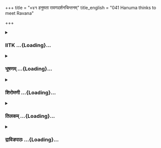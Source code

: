 +++
title = "०४१ हनुमता रावणदर्शनचिन्तनम्"
title_english = "041 Hanuma thinks to meet Ravana"

+++
<div caption="श्रीराम-हरिसीताराममूर्ति-घनपाठिभ्यां वचनम्" class="audioEmbed" src="https://archive.org/download/Ramayana-recitation-Sriram-harisItArAmamUrti-Ghanapaati-v2/Kanda_5/Kanda_5_SK-041-Hanuma_thinks_to_meet_Ravana.mp3"></div>

<div class="js_include collapsed" newlevelforh1="3" title="IITK" unfilled url="/purANam/rAmAyaNam/audIchya-pAThaH/iitk/5_sundarakANDam/06-vana-nAshaH/041_hanumatA_rAvaNadarshanachintanam.md">
<details><summary><h3>IITK ...{Loading}...</h3></summary>

Hanuman decides to meet Ravana and measure his strength



#### श्लोकः
##### मूलम्
स च वाग्भिः प्रशस्ताभिर्गमिष्यन्पूजितस्तया।  
तस्माद्देशादपक्रम्य चिन्तयामास वानरः॥5.41.1॥

##### शब्दार्थः
गमिष्यन् to depart, सः वानरः that vanara, तया by her, प्रशस्ताभिः with choicest, वाग्भिः with words, पूजितः honoured, तस्मात् from that, देशात् from location, अपक्रम्य moved, चिन्तयामास started thinking.

##### आङ्ग्लानुवादः
Having been honoured and praised by Sita's words, Hanuman prepared to depart from Sita's presence.



#### श्लोकः
##### मूलम्
अल्पशेषमिदं कार्यं दृष्टेयमसितेक्षणा।  
त्रीनुपायानतिक्रम्य चतुर्थः इह विद्यते॥5.41.2॥

##### शब्दार्थः
इदं कार्यम् this work, अल्पशेषम् little more remains, इयम् this, असितेक्षणा blackeyed lady, दृष्टा seen, त्रीन् three expedientsnegotiation, presentation and, dissension (Sama, Dana, Bheda), उपायान् strategies, अतिक्रम्य crossing, इह here, चतुर्थ fourth (expedient) punishment (Danda), विद्यते remains.

##### आङ्ग्लानुवादः




#### श्लोकः
##### मूलम्
न साम रक्षस्सु गुणाय कल्पते न दानमर्थोपचितेषु युज्यते।  
न भेदसाध्या बलदर्पिता जनाः पराक्रमस्त्वेव ममेह रोचते॥5.41.3॥

##### शब्दार्थः
रक्षस्सु with demons, साम negotiation, गुणाय for any merit, न कल्पते does not lead, अर्थोपचितेषु being wealthy, दानम् gifts, न युज्यते not proper, बलदर्पिताः proud of their  
strength, जनाः people, भेदसाध्याः will not yield by sowing seeds of dissension, न not, इह here, मम my, पराक्रमस्त्वेव only by valour, रोचते  pleases me.

##### आङ्ग्लानुवादः
'With demons, negotiation is of no use. They are wealthy, they need no gifts. Proud of their stregth, the demons will not yield to dissension. I think only by using power it can be done.



#### श्लोकः
##### मूलम्
न चास्य कार्यस्य पराक्रमादृते विनिश्चयः कश्चिदिहोपपद्यते।  
हतप्रवीरा हि रणे हि राक्षसाः कथञ्चिदीयुर्यदिहाद्य मार्दवम्॥5.41.4॥

##### शब्दार्थः
इह here, अस्य of this, कार्यस्य of the task, पराक्रमात् ऋते other than power, विनिश्चयः a decision, कश्चित् even one, इह here, न उपपद्यते not hold good, यत् that, रणे in fight, हतप्रवीराः slay a few heroes, राक्षसाः ogres, अद्य to day, इह here, कथञ्चित् somehow, मार्दवम् soften, ईयुः will yield.

##### आङ्ग्लानुवादः
'Other than power, there is no way to accomplish the task of ascertaining their strength. If I slay a few strong ogres somehow they may soften a little and yield.



#### श्लोकः
##### मूलम्
कार्ये कर्मणि निर्दिष्टे यो बहून्यपि साधयेत्।  
पूर्वकार्याविरोधेन स कार्यं कर्तुमर्हति॥5.41.5॥

##### शब्दार्थः
कार्ये in a work to be accomplished, कर्मणि in a work, निर्दिष्टे when the work is entrusted, यः he who, पूर्वकार्याविरोधेन without affecting the earlier work, बहून्यपि many, साधयेत् will achieve, सः he, कार्यम् task, कर्तुम् to do, अर्हति is fit.

##### आङ्ग्लानुवादः
'He, who can perform tasks in addition to the objective accomplished without affecting it, is really worthy.



#### श्लोकः
##### मूलम्
न ह्येकस्साधको हेतुस्स्वल्पस्यापीह कर्मणः।  
यो ह्यर्थं बहुधा वेद स समर्थोऽर्थसाधने॥5.41.6॥

##### शब्दार्थः
इह here, स्वल्पस्य of a trivial task, अपि also, कर्मणः of the task, साधकः effective, हेतुः cause,  
एकः one, न हि is not, यः he who, अर्थम् as an object, बहुधा in many ways (means of doing), वेद knows, सः he, अर्थसाधने in achieving the task, समर्थः capable.

##### आङ्ग्लानुवादः
'There are ways more than one even to perform a small work. And the capable know it.



#### श्लोकः
##### मूलम्
इहैव तावत्कृतनिश्चयो ह्यहं यदि व्रजेयं प्लवगेश्वरालयम्।  
परात्मसम्मर्दविशेषतत्त्ववित्ततः कृतं स्यान्मम भर्तृशासनम्॥5.41.7॥

##### शब्दार्थः
अहम् I, इहैव here itself, तावत् therefore, परात्मसम्मर्दविशेषतत्त्ववित् by understanding the difference between the strength of enemy forces and our strength in war, प्लवगेश्वरालयम् abode of vanaras, व्रजेयं यदि if I go, ततः then, मम my, भर्तृशासनम् the orders of my lord, कृतम् executed, स्यात् well.

##### आङ्ग्लानुवादः
'If I ascertain the difference in the strength of enemies and vanaras in war here itself and return to Kishkinda, the abode of vanaras, then I would have executed the orders of my lord properly.



#### श्लोकः
##### मूलम्
कथं नु खल्वद्य भवेत्सुखागतं प्रसह्य युद्धं मम राक्षसैः सह।  
तथैव खल्वात्मबलं च सारवत्सम्मानयेन्मां च रणे दशाननः॥5.41.8॥

##### शब्दार्थः
अद्य today, मम for me, राक्षसैः सह with ogres, प्रसह्य enduring, युद्धम् war, कथं नु how to, सुखागतम् happy coming, भवेत् may be, तथैव in that way, आत्मबलं च our strength, सारवत् substantial, सः he, दशाननः च tenheaded Ravana's, माम् me, रणे in fight, मानयेत्  measure.

##### आङ्ग्लानुवादः
'How can I have enduring war with the ogres today? How will my visit to this place end in happy return? Only in a combat this tenheaded Ravana will guage his strength and mine



#### श्लोकः
##### मूलम्
ततस्समासाद्य रणे दशाननं समन्त्रिवर्गं सबलप्रयायिनम्।  
हृदि स्थितं तस्य मतं बलं च वै सुखेन मत्त्वाऽहमितः पुनर्व्रजे॥5.41.9॥

##### शब्दार्थः
ततः thereafter, समन्त्रिवर्गम् along with the ministers, सबलप्रयायिनम् and army chiefs marching forward, दशाननम् tenheaded Ravana, रणे in war, समासाद्य after finding out, तस्य his, हृदि in his mind, स्थितम् established, मतम् feeling, बलं च वै strength, मत्त्वा knowing, अहम् I, इतः from here, सुखेन happily, पुनः again, व्रजे can go.

##### आङ्ग्लानुवादः
'I can return happily only after I gauge the tenheaded Ravana's army in war, his strength, his companions including the ministers and his mind.



#### श्लोकः
##### मूलम्
इदमस्य नृशंसस्य नन्दनोपममुत्तमम्।  
वनं नेत्रमनःकान्तं नानाद्रुमलतायुतम्॥5.41.10॥

##### शब्दार्थः
नृशंसस्य wicked Ravana's, अस्य his, इदम् this (Ashoka garden), नेत्रमनःकान्तम् feast to the eyes and mind, नानाद्रुमलतायुतम् filled with different kinds of trees and creepers, उत्तमम् excellent, वनम् garden, नन्दनोपमम् like the Nandana garden of Indra.

##### आङ्ग्लानुवादः
'This Ashoka garden of Ravana filled with different kinds of trees and creepers is a feast to the eyes and mind. It is an excellent garden like the Nandana  garden of Indra.



#### श्लोकः
##### मूलम्
इदं विध्वंसयिष्यामि शुष्कं वनमिवानलः।  
अस्मिन्भग्ने ततः कोपं करिष्यति दशाननः॥5.41.11॥

##### शब्दार्थः
शुष्कम् dried up, वनम् forest, अनलः इव like fire, इदम् this, विध्वंसयिष्यामि will destroy, अस्मिन् when this, भग्ने devastate, ततः then, दशाननः Ravana, कोपम्  anger, करिष्यति will exhibit.

##### आङ्ग्लानुवादः
'I will devastate this garden, just as fire destroys a dried up forest. This will enrage Ravana.



#### श्लोकः
##### मूलम्
ततो महत्साश्वमहारथद्विपं बलं समादेक्ष्यति राक्षसाधिपः।  
त्रिशूलकालायसपट्टिसायुधं ततो महद्युद्धमिदं भविष्यति॥5.41.12॥

##### शब्दार्थः
ततः then, राक्षसाधिपः king of ogres, साश्वमहारथद्विपम् with horses, chariots and elephants, महत् great, त्रिशूलकालायसपट्टिसायुधम् armed with tridents, black iron spears, बलम् army,  
समादेक्ष्यति will order, ततः then, इदम् this, महत् great, युद्धम् war, भविष्यति will take place.

##### आङ्ग्लानुवादः
'Then the demon king will order the horses, chariots and elephants and army equipped with tridents and spears to march against me. A great war will take place.



#### श्लोकः
##### मूलम्
अहं तु तैः संयति चण्डविक्रमैस् समेत्य रक्षोभिरसह्य विक्रमः।  
निहत्य तद्रावणचोदितं बलं सुखं गमिष्यामि कपीश्वरालयम्॥5.41.13॥

##### शब्दार्थः
अहं तु I on my part, चण्डविक्रमैः with those endowed with fierce strength, तैः with them, रक्षोभिः by demons, संयति in fight, समेत्य colliding, असह्यविक्रमः irresistible valour, रावणचोदितम् sent by Ravana, तत् that, बलम् army, निहत्य after destroying, सुखम् happily, कपीश्वरालयम् to the abode of vanaras, गमिष्यामि I will go.

##### आङ्ग्लानुवादः
'I will fight with the ogres sent by Ravana, endowed with fierce strength and irresistible valour. After destroying their army I will go to the abode of vanaras happily'.



#### श्लोकः
##### मूलम्
ततो मारुतवत्कृद्धो मारुतिर्भीमविक्रमः।  
ऊरुवेगेन महता द्रुमान्क्षेप्तुमथारभत्॥5.41.14॥

##### शब्दार्थः
ततः then, भीमविक्रमः a vanara of fierce valour, मारुतिः Maruti, क्रुद्धः furious one, अथ and then, महता with great, ऊरुवेगेन with speed sprung from his thighs, मारुतवत् like the Windgod, द्रुमान् trees, क्षेप्तुम् to uproot, आरभत् started.

##### आङ्ग्लानुवादः
Furious Maruti endowed with fierce valour started uprooting the trees with the speed sprung from his thighs like the Windgod.



#### श्लोकः
##### मूलम्
ततस्तु हनुमान्वीरो बभञ्ज प्रमदावनम्।  
मत्तद्विजसमाघुष्टं नानाद्रुमलतायुतम्॥5.41.15॥

##### शब्दार्थः
ततः then, वीरः hero, हनुमान् Hanuman, मत्तद्विजसमाघुष्टम् filled with intoxicated birds, नानाद्रुमलतायुतम् with variety of trees and vines, प्रमदावनम् garden grown for women folk, बभञ्ज felled.

##### आङ्ग्लानुवादः
Then Hanuman felled a variety of trees and vines inhabited by intoxicated birds in the beautiful garden meant for womenfolk.



#### श्लोकः
##### मूलम्
तद्वनं मथितैर्वृक्षैर्भिन्नैश्च सलिलाशयैः।  
चूर्णितैः पर्वताग्रैश्च बभूवाप्रियदर्शनम्॥5.41.16॥

##### शब्दार्थः
तत् वनम् that garden, मथितैः with destroyed, वृक्षैः trees, भिन्नैः with breached, सलिलाशयैः ponds, चूर्णितैः powdered, पर्वताग्रैश्च mountain peaks, अप्रियदर्शनम् unpleasant appearance, बभूव remained.

##### आङ्ग्लानुवादः
That garden looked ugly with uprooted trees, breached ponds and powdered mountain peaks.



#### श्लोकः
##### मूलम्
नानाशकुन्तविरुतैः प्रभिन्नैस्सलिलाशयैः।  
ताम्रैः किसलयैः क्लान्तैः क्लान्तद्रुमलतायुतम्॥5.41.17॥  
न बभौ तद्वनं तत्र दावानलहतं यथा।  
व्याकुलावरणा रेजुर्विह्वला इव ता लताः॥5.41.18॥

##### शब्दार्थः
कलान्तद्रुमलतायुतम् with wilted vines and trees, तत् वनम् that garden, नानाशकुन्तविरुतैः with birds shrieking with different kinds of sounds, प्रभिन्नैः with smashed, सलिलाशयैः with ponds of water, क्लान्तैः withered, ताम्रैः with red ones only, किसलयैः with tender shoots, दावानलहतंरणाः like burntin forest fire, ताः लताः those climbers, विह्वलाः इव like women with their robes disarrayed, रेजुः trembling in fear.

##### आङ्ग्लानुवादः
Vines and trees wilted, birds shrieking, the embankments of ponds destroyed, its tender coppery red shoots withered, the garden looked as though it is burnt by forest fire and the climbers looked like women shivering in fear with their robes disarrayed.



#### श्लोकः
##### मूलम्
लतागृहैश्चित्रगृहैश्च नाशितैर्महोरगैर्व्यालमृगैश्च निर्धुतैः।  
शिलागृहैरुन्मथितैस्तथा गृहैः प्रणष्टरूपं तदभून्महद्वनम्॥5.41.19॥

##### शब्दार्थः
महत् great, तत् वनम् that garden, नाशितैः ruined, लतागृहैः arbours, चित्रगृहैः picture galleries, निर्धुतैः destroyed, महोरगैः huge serpents, व्यालमृगैश्च and even with wild animals, तथा in the same manner, उन्मथितैः scattered, शिलागृहैः stone houses, गृहैः with houses, प्रणष्टरूपम् disfigured, अभूत् became.

##### आङ्ग्लानुवादः
The great garden lay disfigured, with the arbours and the picture galleries ruined, huge serpents and wild animals scattered, with stone houses and sheds destroyed.



#### श्लोकः
##### मूलम्
सा विह्वलाऽशोकलताप्रताना वनस्थली शोकलताप्रताना।  
जाता दशास्यप्रमदावनस्य कपेर्बलाद्धि प्रमदावनस्य॥5.41.20॥

##### शब्दार्थः
दशास्यप्रमदावनस्य of that pleasure garden of the tenheaded Ravana, प्रमदावनस्य कपेः with the strength of the monkey who had set out to protect a lady (Sita), सा वनस्थली that garden, बलात् by force, विह्वला destroyed, शोकलताप्रताना was spreading out creepers of sorrow, जाता appeared.

##### आङ्ग्लानुवादः
The pleasuregarden of Ravana appeared as though it was spreading the creepers of sorrow, since it was totally destroyed by the monkey who had set out to protect a woman. प्रमदावनस्य  of the pleasure garden, प्रमदाअवनस्य of the hero who came to protect a lady.



#### श्लोकः
##### मूलम्
स तस्य कृत्वार्थपतेर्महाकपिर्महद्व्यलीकं मनसो महात्मनः।  
युयुत्सुरेको बहुभिर्महाबलैश्शिया ज्वलंस्तोरणमास्थितः कपिः॥5.41.21॥

##### शब्दार्थः
सः महाकपिः that great vanara, महात्मनः of the great self, तस्य his, अर्थपतेः of the lord of wealth, मनसः in mind, महत् great, व्यलीकम् unpleasantness, कृत्वा having caused, महाबलैः mighty, बहुभिः many, एकः singlehanded, युयुत्सुः ready to fight, श्रिया blazing, ज्वलन् glowing, तोरणम् exit doorway, आस्थितः stood.

##### आङ्ग्लानुवादः
The great vanara having perpetrated mischief, rousing anger in the mind of the great lord of wealth, stood at the exit doorway ready to combat singlehanded with many warriors in that  mighty army blazing in glory.  

#### समाप्तिः
 श्रीमद्रामायणे वाल्मीकीय आदिकाव्ये सुन्दरकाण्डे एकचत्वारिंशस्सर्गः॥  
Thus ends the fortyfirst sarga of Sundarakanda of the holy Ramayana, the first epic composed by sage Valmiki.

</details>
</div>
<div class="js_include collapsed" newlevelforh1="3" title="भूषणम्" unfilled url="/purANam/rAmAyaNam/audIchya-pAThaH/TIkA/bhUShaNa_iitk/5_sundarakANDam/06-vana-nAshaH/041_hanumatA_rAvaNadarshanachintanam.md">
<details><summary><h3>भूषणम् ...{Loading}...</h3></summary>



स च वाग्भिः प्रशन्ताभिर्गमिष्यन् पूजितस्तया ।  

तस्माद्देशादपक्रम्य चिन्तयामास वानरः  ॥  ५।४१।१ ॥   

स चेत्यादि  ॥  ५।४१।१ ॥   

  

अल्पशेषमिदं कार्यं दृष्टेयमसितेक्षणा ।  

त्रीनुपायानतिक्रम्य चतुर्थ इह दृश्यते  ॥  ५।४१।२ ॥   

अल्पेति । "अभिगम्य तु वैदेहीं निलयं रावणस्य च" इत्युक्तकार्यद्वये
सीतादर्शनरूपं कार्यं जातम् । इदं कार्यं रावणनिलयपरिज्ञानरूपम् ।
अल्पशेषम् अल्पावशिष्टम् । सान्तःपुरलङ्कायाः सम्यक् परिज्ञातत्वे ऽपि
राक्षसबलाबलरावणहृदयाद्यपरिज्ञानात्कार्यस्याल्पशेषत्वोक्तिः । इह
राक्षसबलाबलरावणहृदयपरिज्ञानरूपकार्ये । त्रीनुपायानतिक्रम्य
सामदानभेदानतिक्रम्य । चतुर्थो लक्ष्यते साधनतया दण्ड एव दृश्यत इत्यर्थः
 ॥  ५।४१।२ ॥   

  

न साम रक्षस्सु गुणाय कल्पते न दानमर्थोपचितेषु युज्यते ।  

न भेदसाध्या बलदर्पिता जनाः पराक्रमस्त्वेव ममेह रोचते  ॥  ५।४१।३ ॥   

न चास्य कार्यस्य पराक्रमादृते विनिश्चयः कश्चिदिहोपपद्यते ।  

हतप्रवीरा हि रणे राक्षसाः कथंचिदीयुर्यदिहाद्य मार्दवम्  ॥  ५।४१।४ ॥   

उपपत्तिपूर्वकमेतदेव विवृणोति न सामेति । "अनित्यो विजयो यस्माद्दृश्यते
युद्ध्यमानयोः । पराजयश्च संग्रामे तस्माद्युद्धं विसर्जयेत्  ॥ " इति
युद्धस्य अव्यवस्थितफलकत्वेऽपि सर्वं बलवतः पथ्यम्ऽ इति न्यायेन
सर्वातिशायिबलपराक्रमस्य मम पराजयप्रसङ्ग एव नास्तीत्यभिप्रायेणाह पराक्रम
इति। मम तु इह रक्षोविषये पराक्रम एव रोचत इति संबन्धः ॥  ५।४१।३४  ॥   

  

कार्ये कर्मणि निर्दिष्टे यो बहून्यपि साधयेत् ।  

पूर्वकार्याविरोधेन स कार्यं कर्तुमर्हति  ॥  ५।४१।५ ॥   

"अभिगम्य तु वैदेहीं निलयं रावणस्य च" इत्यनुज्ञातस्यातिरिक्तकार्यकरणे
दोषमाशङ्क्य परिहरति कार्य इति । कार्ये विहिते कर्तव्ये, बहूनि कार्याणि
 ॥  ५।४१।५ ॥   

  

न ह्येकः साधको हेतुः स्वल्पस्यापीह कर्मणः ।  

यो ह्यर्थं बहुधा वेद स समर्थो ऽर्थसाधने  ॥  ५।४१।६ ॥   

न हीति । अल्पस्यापि कर्मणः एको हेतुस्साधको न किमुत महतः कर्मण इति भावः ।
बहुधा बहुभिर्हेतुभिः  ॥  ५।४१।६ ॥   

  

इहैव तावत् कृतनिश्चयो ह्याहं यदि व्रजेयं प्लवगेश्वरालयम् ।  

परात्मसंमर्दविशेषतत्त्ववित् ततः कृतं स्यान्मम भर्तृशासनम्  ॥  ५।४१।७ ॥   

पूर्वोक्तसमर्थनायाह इहैवेति । अहमिहैव । परात्मसंमर्दविशेषतत्त्ववित्
परात्मनोर्युद्धतारतम्यतत्त्ववित् कृतनिश्चयः कृतबलाबलनिश्चयः सन् यदि
प्लवगेश्वरालयं व्रजेयं ततः भर्तृशासनं
सीतादर्शनरावणनिलयसम्यक्परिज्ञानविषयं शासनम् । तावत् साकल्येन कृतं स्यात्
। अन्यथा राक्षसबलाबलं कीदृशमिति भर्त्रा पृष्टे निरुत्तरः स्यामिति भावः
 ॥  ५।४१।७ ॥   

  

कथं नु खल्वद्य भवेत् सुखागतं प्रसह्य युद्धं मम राक्षसैः सह ।  

तथैव खल्वात्मबलं च सारवत् संमानयेन्मां च रणे दशाननः  ॥  ५।४१।८ ॥   

कथं न्विति । युद्धं कथं सुखागतं सुखेन प्राप्तं भवेत्तथा कर्तव्यमित्यर्थः
। युद्धस्य फलमाह तथैवेत्यादिना सार्द्धश्लोकेन । तथैव खलु युद्धकरणे खलु ।
सः दशाननः । रणे आत्मबलं स्वपक्षबलं मां च । सारवत् मानयेत्परिच्छिन्द्यात्
 ॥  ५।४१।८ ॥   

  

ततः समासाद्य रणे दशाननं समन्त्रिवर्गं सबलप्रयायिनम् ।  

हृदि स्थितं तस्य मतं बलं च वै सुखेन मत्वा ऽहमितः पुनर्व्रजे  ॥ 
५।४१।९ ॥   

बलप्रयायिना सेनान्या सह वर्तत इति सबलप्रयायी तम् । तस्य हृदि स्थितं मतं
सीताविषयाध्यवसायं बलं च मत्वा सुखेन इतः अस्मात् स्थानात् पुनः व्रजे
व्रजिष्यामि  ॥  ५।४१।९ ॥   

  

इदमस्य नृशंसस्य नन्दनोपममुत्तमम् ।  

वनं नेत्रमनःकान्तं नानाद्रुमलतायुतम्  ॥  ५।४१।१० ॥   

इदं विध्वंसयिष्यामि शुष्कं वनमिवानलः ।  

अस्मिन् भग्ने ततः कोपं करिष्यति दशाननः  ॥  ५।४१।११ ॥   

इदमिति । नेत्रमनःकान्तम्, वर्तत इति शेषः  ॥  ५।४१।१०११ ॥   

  

ततो महत् साश्वमहारथद्विपं बलं समादेक्ष्यति राक्षसाधिपः ।  

त्रिशूलकालायसपट्टसायुधं ततो महद्युद्धमिदं भविष्यति  ॥  ५।४१।१२ ॥   

अहं तु तैः संयति चण्डविक्रमैः समेत्य रक्षोभिरसह्यविक्रमः ।  

निहत्य तद्रावणचोदितं बलं सुखं गमिष्यामि कपीश्वरालयम्  ॥  ५।४१।१३ ॥   

तत इति । समादेक्ष्यति नियोजयिष्यति । इदम् अव्यवहितोत्तरकालिकम् ।
कपीश्वरालयमित्यनन्तरमितिकरणं द्रष्टव्यम् । इति चिन्तयामासेत्यन्वयः  ॥ 
५।४१।१२१३ ॥   

  

ततो मारुतवत् क्रुद्धो मारुतिर्भीमविक्रमः ।  

उरुवेगेन महता द्रुमान् क्षेप्तुमथारभत्  ॥  ५।४१।१४ ॥   

ततः तेन चिन्तितेन हेतुना  ॥  ५।४१।१४ ॥   

  

ततस्तु हनुमान् वीरो बभञ्च प्रमदावनम् ।  

मत्तद्विजसमाघुष्टं नानाद्रुमलतायुतम्  ॥  ५।४१।१५ ॥   

प्रमदावनम् अन्तःपुरवनम् । "प्रमदावनमन्तः पुरोचितम्" इत्यमरः  ॥ 
५।४१।१५ ॥   

  

तद्वनं मथितैर्वृक्षैर्भिन्नैश्च सलिलाशयैः ।  

चूर्णितैः पर्वताग्रैश्च बभूवाप्रियदर्शनम्  ॥  ५।४१।१६ ॥   

नानाशकुन्तविरुतैः प्रभिन्नैः सलिलाशयैः ।  

ताम्रैः किसलयैः क्लान्तैः क्लान्तद्रुमलतायुतम् ।  

न बभौ तद्वनं तत्र दावानलहतं यथा  ॥  ५।४१।१७ ॥   

पर्वताग्रैः क्रीडापर्वताग्रैः  ॥  ५।४१।१६१७ ॥   

  

व्याकुलावरणा रेजुर्विह्वला इव ता लताः  ॥  ५।४१।१८ ॥   

व्याकुलावरणाः आवरणादुपघ्नाद्व्याकुलाः । विह्वलाः स्त्रियः इव  ॥ 
५।४१।१८ ॥   

  

लतागृहैश्चित्रगृहैश्च नाशितैर्महोरगैर्व्यालमृगैश्च निर्धुतैः ।  

शिलागृहैरुन्मथितैस्तथा गृहैः प्रनष्टरूपं तदभून्महद्वनम्  ॥  ५।४१।१९ ॥   

व्यालमृगैः श्वापदादिहिंस्रमृगैः । निर्धुतैः पीडितैः । गृहैः केवलगृहैः  ॥ 
५।४१।१९ ॥   

  

सा विह्वला ऽशोकलताप्रताना वनस्थली शोकलताप्रताना ।  

जाता दशास्यप्रमदावनस्य कपेर्बलाद्धि प्रमदावनस्य  ॥  ५।४१।२० ॥   

सेति । शोच्यत इति शोकः । प्रतानं विततिः । अशोकम् अशोच्यम् लताप्रतानं
यस्यास्सा अशोकलताप्रताना । दशास्यप्रमदावनस्य भोगवर्धनेन
रावणवनितारक्षकस्य । प्रमदावनस्य अन्तःपुरोद्यानस्य । सा वनस्थली
तृणगुल्मलतादिविशिष्टप्रदेशः । कपेर्बलाद्धि विह्वला लुलिता शोकलताप्रताना
च जाता । यद्वा शोकलताश्शोकरताः । रलयोरभेदः । अप्प्रतानाः अप्सु प्रतानाः
कमलकल्हारादयो ऽस्यां सा शोकलताप्प्रताना । म्लानजलजेति यावत् ।
दशास्यप्रमदावनस्य रावणप्रमदावनस्य ऽङ्यापोस्संज्ञाच्छान्दसोर्बहुलम्" इति
बहुलवचनाद्ध्रस्वाभावः । दशास्यप्रमदावनस्य वनस्थलीत्यत्र शिलापुत्रकस्य
शरीरमितिवदुपचारात् षष्ठी । प्रमदावनस्य सीतारूपप्रमदापालकस्य । वनस्थली
कपेर्बलाद्विह्वला शोकलताप्रताना च जाता । अशोकलतेत्युपलक्षणम्  ॥ 
५।४१।२० ॥   

  

स तस्य कृत्वा ऽर्थपतेर्महाकपिर्महद्व्यलीकं मनसो महात्मनः ।  

युयुत्सुरेको बहुभिर्महाबलैः श्रिया ज्वलंस्तोरणमास्थितः कपिः  ॥ 
५।४१।२१ ॥   

इत्यार्षे श्रीरामायणे वाल्मीकीये आदिकाव्ये श्रीमत्सुन्दरकाण्डे
एकचत्वारिंशः सर्गः  ॥  ५।४१ ॥   

स इति । अर्थपतेः राज्ञो रावणस्य । मनसः व्यलीकम् अप्रियम् पीडनं वा ।
"अलीकं त्वप्रियाकार्यवैलक्ष्यानृतपीडने" इति निघण्टुः । युयुत्सुः
योद्धुमिच्छुः । तोरणम् उद्यानबहिर्द्वारम् । "तोरणो ऽस्त्री बहिर्द्वारम्"
इत्यमरः  ॥  ५।४१।२१ ॥   

इति श्रीगोविन्दराजविरचिते श्रीरामायणभूषणे श्रृङ्गारतिलकाख्याने
सुन्दरकाण्डव्याख्याने एकचत्वारंशः सर्गः  ॥  ५।४१ ॥   



</details>
</div>
<div class="js_include collapsed" newlevelforh1="3" title="शिरोमणी" unfilled url="/purANam/rAmAyaNam/audIchya-pAThaH/TIkA/shiromaNI_iitk/5_sundarakANDam/06-vana-nAshaH/041_hanumatA_rAvaNadarshanachintanam.md">
<details><summary><h3>शिरोमणी ...{Loading}...</h3></summary>



प्रस्थानानन्तरकालिकां हनुमतश्चिन्तामाह स इत्यादिभिः । तया सीतया
प्रशस्ताभिर्वाग्भिः पूजितः स हनूमान् गमिष्यन् सन् तस्मात् देशादपक्रम्य
निर्गत्य चिन्तयामास  ॥  ५।४१।१  ॥   

  

चिन्ताकारमाह अल्पेत्यादिभिः । इयं सीता दृष्टा प्रधानकार्यं
सिद्धमित्यर्थः । इदं परबलदर्शनरूपं कार्यमल्पशेषं स्वल्पं सत् शिष्यते इह
परबलदर्शनरूपकार्ये तु यतः त्रीन् सामादीन् उपायान् अतिक्रम्य त्यक्त्वा
चतुर्थो दण्ड एव उपायः दृश्यते  ॥  ५।४१।२  ॥   

  

तदेवोपपादयन्नाह नेत्यादिभिः । रक्षस्सु साम गुणाय न कल्पते
तेषामतिक्रूरत्वात्समानार्हत्वमित्यर्थः । अर्थोपचितेषु अतिधनवत्सु दानं
गुणाय न कल्पते तेषामल्पधनाकाङ्क्षाभावादिति भावः । बलदर्पिता जना
भेदसाध्या भेदेनानुकूल्यं प्रापयितुं न शक्या अत एष राक्षसगर्वनिवारकः
पराक्रम एव मम रोचते  ॥  ५।४१।३  ॥   

  

नेति । पराक्रमात् ऋते विना अस्य सीताप्राप्तिरूपस्य कार्यस्य विनिश्चयः
विनिश्चायकः कश्चित्सामादिर्नोपपद्यते अतः इहास्मिन् समये राक्षसाः
कथञ्चित् केनाप्युपायेन यदि हतप्रवीराः तर्हि मार्दवं किंचिन्नम्रतामीयुः ।
एतेन नम्रीभूय यदि सीतां रामाय समर्पयेत्तर्हि राक्षसकुलविध्वंसो न भवेदिति
सूचितं तेन हनुमतो दयालुत्वं व्यक्तम्  ॥  ५।४१।४  ॥   

  

नन्वभिगम्य तु वैदेहीं निलयं रावणस्य चेत्यादिना दर्शनमात्रनियुक्तेन त्वया
नाज्ञापितराक्षसवधः किमर्थमभिकाङ्क्ष्यते इत्यत आह कार्य इति । कार्ये
स्वाम्याज्ञप्तकर्तव्ये कर्मणि निर्वृत्ते सिद्धे यो बहूनि कृतकार्यपोषकतया
विपुलकार्याणि साधयेत् साधितुमिच्छेत् । सः पूर्वकार्याविरोधेन
साधितकार्यप्रातिकूल्यराहित्येन कार्यं कर्तुमर्हति  ॥  ५।४१।५  ॥   

  

ननु कार्ये निष्पन्ने क्रियान्तरकरणं निरर्थकमित्यत आह नहीति ।
स्वल्पस्यापि कर्मणः रामकार्यस्य सीताप्राप्तेरित्यर्थः, साधको हेतुरेक एव
न बहवः सन्तीत्यर्थः । सीतादर्शनमात्रेण रामकार्यसिद्धिर्न भवतीति
तात्पर्यम् । अतः अर्थं रामकार्यसाधकहेतुं बहुवा बहुप्रकारेण यो वेद स एव
अर्थसाधने समर्थः  ॥  ५।४१।६  ॥   

  

इहेति । इह अस्मिन्नागमने एव परमात्मसंमर्दविशेषतत्ववित् परस्य शत्रोः
आत्मनो मनसः यः संमर्दविशेषः आत्यन्तिको ध्वंसः तस्य तत्ववित्
याथार्थ्यवेदिता अत एव कृतः निश्चयः जानकीप्राप्तिविषयकनिश्चयविशेषो येन सो
ऽहं यदि व्रजेयं ततस्तदा भर्तृशासनं कृतं स्यात् । अन्यथा भर्तृशासनकरणे
न्यूनता स्यादिति तात्पर्यम्  ॥  ५।४१।७  ॥   

  

उपायमेव चिन्तयति कथमिति । राक्षसैः सह मम युद्धं कथं भवेत् तथा
सारवद्बलवत् आत्मबलं स्वसेनां मां च रणे दशाननः स रावणः कथं मानयेत्
प्रशंसेत्  ॥  ५।४१।८  ॥   

  

युद्धेच्छायां प्रयोजनमाह तत इति । ततः तस्मिन् रणे सयायिनं ससारथिं दशाननं
समासाद्य प्राप्य तस्य रावणस्य हृदि स्थितं मतमभिप्रायं बलं च मत्वा
ज्ञात्वा इतः लङ्कायाः पुनर्व्रजे  ॥  ५।४१।९  ॥   

  

विचारेण निश्चतमाह इदमिति । नानाद्रुमलतायुतम् इदं वनम् अस्य रावणस्य
मनःकान्तं मनसः प्रियमस्तीति शेषः  ॥  ५।४१।१०  ॥   

  

इदमिति । इदं वनं शुष्कं वनमनल इव विध्वंसयिष्यामि अस्मिन् भग्ने सति रावणः
कोपं करिष्यति यदि त्वेतच्छ्लोकघटकस्येदमित्यस्य कामदमित्यर्थस्तदा
पूर्वस्यापीहैवान्वयः । एवं च पूर्वत्रास्तेरध्याहारस्य न प्रयोजनम्  ॥ 
५।४१।११  ॥   

  

तत इति । ततः वनविध्वंसानन्तरं साश्वमहारथद्विपम् अश्वमहारथद्विपसहितं
त्रिशूलादीनि आयुधानि यस्मिन् तन्महद्बलं राक्षसाधिपः समानेष्यति अत एव
ततस्तस्मिन् समये महद्युद्धं भविष्यति  ॥  ५।४१।१२  ॥   

  

अहमिति । चण्ढविक्रमैः रक्षोभिः संयति संग्रामे समेत्य संयुध्य रावणचोदितं
तद्बलं निहत्य हरीश्वरालयं सुखं गमिष्यामि  ॥  ५।४१।१३  ॥   

  

तत इति । ततो ऽनन्तरं क्रुद्धः आश्रितकोपः भीमविक्रमो मारुतिः महता
ऊरुवेगेन मारुतवत् द्रुमान् क्षेप्तुमारभत्  ॥  ५।४१।१४  ॥   

  

तत इति । ततो ऽनन्तरं प्रमदावनं प्रमदाकुलवनिकां बभञ्ज  ॥  ५।४१।१५  ॥   

  

तदिति । मथितैः सलिलाशयैर्भिन्नैर्भञ्जितैर्वृक्षैश्च चूर्णितैः
पर्वताग्रैश्च तद्वनमप्रियदर्शनं बभूव  ॥  ५।४१।१६  ॥   

  

नानेति । नानाशकुन्तविरुतैः पक्षिणामुत्कटशब्दैः प्रभिन्नसलिसाशयैश्च
क्लान्तैर्म्लानैः किसलयैश्च क्लान्तद्रुमलतानामयुतैश्च उपलक्षितं
दावानलहतमिव तद्वनं तत्र तस्मिन् समये न बभौ । सार्धश्लोक एकान्वयी  ॥ 
५।४१।१७  ॥   

  

व्याकुलेति । व्याकुलानि संचलितानि आवरणानि यासां ताः लताः विह्वला नार्य
इव रेजुः  ॥  ५।४१।१८  ॥   

  

लतेति । सादितैर्विध्वंसितैः लतागृहादिभिः आर्तः रवो येषां तैः व्यालैः
शार्दूलैः पक्षिभिश्च उन्मथितैः प्रचालितैः शिलागृहैः
गृहैस्तदितरनिर्मितभवनैश्च प्रनष्टरूपं तन्महद्वनमभूत्  ॥  ५।४१।१९  ॥   

  

सेति । विह्वलाः अशोकलताप्रतानाः विस्तृताशोकलताः यस्यां सा वनस्थली
प्रमदस्य उत्कृष्टमदस्य अवनं रक्षणं यस्मिन् तस्य नित्यं
मदविशिष्टस्येत्यर्थः, दशास्यप्रमदावनस्य रावणस्त्रीसमूहस्य कपेर्बलात्
शोकरूपलताप्रतानः लताविस्तारो यस्यां सा जाता  ॥  ५।४१।२०  ॥   

  

तत इति । बहुभिर्महाबलैर्युयुत्सुः अत एव श्रिया युद्धोत्साहसंपत्त्या
ज्वलन् एकः महान् कपिः स हनूमान् जगतीपतेः रावणस्य मनसः महद्व्यलीकम्
अप्रियं दुःखकारणमित्यर्थः, कृत्वा संपाद्य तोरणं बहिर्द्वारमाश्रितः
स्थितः  ॥  ५।४१।२१  ॥   

  

इति श्रीमद्वाल्मीकीयरामायणव्याख्याने रामायणशिरोमणौ सुन्दरकाण्डे
एकचत्वारिंशः सर्गः  ॥  ५।४१  ॥   

  



</details>
</div>
<div class="js_include collapsed" newlevelforh1="3" title="तिलकम्" unfilled url="/purANam/rAmAyaNam/audIchya-pAThaH/TIkA/tilaka_iitk/5_sundarakANDam/06-vana-nAshaH/041_hanumatA_rAvaNadarshanachintanam.md">
<details><summary><h3>तिलकम् ...{Loading}...</h3></summary>



तस्माद्देशादपाक्रम्य सीतासमीपात्किञ्चिद्दूरं गत्वा  ॥  ५।४१।१  ॥   

  

चिन्तयामासेत्युक्तां चिन्तां दर्शयति-- अल्पशेषमिति । इयं सीता दृष्टेतीदं
प्रधानकार्यं निष्पन्नमिति आनुषङ्गिकं परबलदर्शनमवशिष्टमित्यल्पशेषत्वम् ।
इह कार्ये परबलज्ञानलक्षणे त्रीनुपायान्सामादीनतिक्रम्य चतुर्थो दण्ड एव
साधनत्वेन दृश्यते  ॥  ५।४१।२  ॥   

  

तत्र युक्तिमाह-- नेति । ऋजुषु साम फलाय न शूरेषु तदाह-- रक्षःस्विति ।
बलदर्पिता भेदसाध्या न । भेद उपायः । बलवन्तो हि कुतो ऽप्यनिष्टं न
गणयन्तीत्यर्थः  ॥  ५।४१।३  ॥   

  

अस्य कार्यस्य परबलाशयपरिज्ञानरूपस्य सर्वातिशायिपराक्रमवतो मम पराजय एव
नास्तीत्याशयेनाह-- पराक्रमादृते इति । विनिश्चयो निश्चितोपायः ।
स्वबलप्रकाशने प्रयोजनान्तरमप्यस्तीत्याह-- हतेति । अद्य हताः प्रवीराः
श्रेष्ठा येषां ते राक्षसा यद्यस्मादिह भाविनि रणे मार्दवमेकेनैवैवं
पराक्रमः कृतस्तादृशैरनेकैः कथमस्माकं जयाशेति रणप्रवृत्तिराहित्यं
प्राप्नुयुः, अतः पराक्रमात्परबलस्य मनोभङ्गरूपं कार्यं सिद्ध्यतीत्याशयः
 ॥  ५।४१।४  ॥   

  

ननु स्वामिसन्दिष्टकार्यातिरिक्तकार्यकरणे दोषः, स्वामिना हि "अभिगम्य तु
वैदेहीं निलयं रावणस्य च इत्येतावदेव सन्दिष्टमित्याशङ्क्य
सन्दिष्टकार्याविरोधेन स्वामिहितं कार्यान्तरसाधनं दूतस्यालङ्कार इत्याह--
कार्ये इति । कार्ये प्रधानकार्ये निर्वृत्ते । स कार्यं कर्तुमर्हति, न तु
सन्दिष्टमात्रस्य कथञ्चित्साधक इत्याशयः  ॥  ५।४१।५  ॥   

  

उक्तमेव विवृणोति-- नहीति । यस्तु स्वल्पस्यापि कर्मणो ऽतिशयितयत्नेन
सिद्धिहेतुर्भवत्यसावेको मुख्यः साधको हेतुर्न भवति, अपि तु यो ह्यर्थं
प्रयोजनमल्पेन यत्नेन बहुधा कर्तुं वेद स एवार्थसाधने समर्थः  ॥  ५।४१।६
 ॥   

  

तस्मादन्वदपि स्वाम्यभीष्टं कृत्वैव गन्तव्यमित्याह-- इहैवेति ।
यद्यप्यहमिहैव सीतान्वेषण एव तावत्प्रथमं कृतनिश्चयः, तथापि यदि
परात्मसंमर्दविशेषतत्त्ववित्परस्यात्मनः स्वस्य च संमर्दे युद्धे यो
विशेषस्तत्तत्त्वविद्भूत्वा यदि प्लवगेश्वरालयं सुग्रीवालयं व्रजेयं
ततस्तदा भर्तृशासनं सम्यक्कृतं स्यात् । अन्यथा राक्षसबलं कीदृशमिति पृष्टे
निरुत्तरः स्यामिति भावः  ॥  ५।४१।७  ॥   

  

एवं निश्चितार्थो युद्धप्रवृत्तिप्रकारं चिन्तयति-- कथं न्विति । अद्य खलु
ममेहागतमागमनं सुखागतं सुखफलक्रमागमनं कथं भवेत्, तथा राक्षसैः सह प्रसह्य
स्वयमेव बलात्कृत्य युद्धं च कथं मम भवेत्, तथा तथैव करणे सति सारवदूर्जितं
स्वबलं मां च स दशाननः कथं मानयेच्छ्लाघयेत् । यद्वा तथैव युद्धकरणे खलु
दशानन आत्मबलं मां च सारवत्समानयेत्सम्यक्परिच्छिन्द्यादित्यर्थेन
युद्धफलमुक्तम्  ॥  ५।४१।८  ॥   

  

ततो मद्बलवशादेव मां रणे समासाद्य वर्तमानं सबलं सयायिनं ससारथिम् ।
अन्तर्भावितण्यर्थाद्यतिर्णिनौ यापयिता यायी सारथिस्तेन सहितं रावणं
ज्ञात्वा हृदि स्थितं तस्य मतमभीष्टं बलं च सुखेनाक्लेशतो मत्वा ज्ञात्वा
पुनरितो व्रजे व्रजिष्ये । "सबलं सयायिनम्" इति पाठः । "सबलं प्रयायिनम्"
इत्याधुनिककल्पितः पाठः  ॥  ५।४१।९  ॥   

  

अथ प्रसह्य रणप्रवर्तनोपायं चिन्तयति-- इदमिति । अस्येदं वनं
नेत्रमनःक्रान्तं भवति, अत इदं विध्वंसयामि  ॥  ५।४१।१०,११  ॥   

  

समानेष्यति मां प्रति युद्धाय प्रापयिष्यति । महद्युद्धं मन्मनस्तोषकृत्  ॥ 
५।४१।१२  ॥   

  

ततो हरीश्वरालयं गमिष्यामीति चिन्तयामासेत्यन्वयः  ॥  ५।४१।१३  ॥   

  

तत एवंनिश्चयानन्तरम्  ॥  ५।४१।१४,१५  ॥   

  

पर्वताग्रैः क्रीडापर्वताग्रैः । उपलक्षितमिति शेषः  ॥  ५।४१।१६,१७  ॥   

  

व्याकुलं स्रस्तमावरणं यासां ताः, अत एव विह्वलाः स्त्रिय इवा ता लता रेजुः
 ॥  ५।४१।१८  ॥   

  

सादितैर्विशीर्णैः । व्यालैः शार्दूलैः  ॥  ५।४१।१९  ॥   

  

प्रमदावनस्यान्तःपुरविहारोचितवनस्य । "स्यादेतदेव प्रमदवनमन्तःपुरोचितम्"
इत्यमरः । दशास्यस्य प्रमदानां स्त्रीणां कामसंवर्धनद्वारावनस्य
रक्षकस्यास्य वनस्य सा विह्वलाशोकलताप्रताना चञ्चलाशोकलतासमूहवती, वनस्थली
तृणगुल्मलताजलाशयादियुक्ता भूमिः । कपेर्बलाच्छोच्यत इति शोका
शोच्यलताप्रताना जाता द्रष्टृचितशोकजनिका जातेत्यर्थः  ॥  ५।४१।२०  ॥   

  

जगतीपते राज्ञो रावणस्य । व्यलीकमप्रियम्  ॥  ५।४१।२१  ॥   

  

इति श्रीरामाभिरामे श्रीरामीये रामायणतिलके वाल्मीकीय आदिकाव्ये
सुन्दरकाण्डे एकचत्वारिंशः सर्गः  ॥  ५।४१  ॥   

  



</details>
</div>
<div class="js_include collapsed" newlevelforh1="3" title="द्राविडपाठः" unfilled url="/purANam/rAmAyaNam/drAviDapAThaH/5_sundarakANDam/06-vana-nAshaH/041_hanumatA_rAvaNadarshanachintanam.md">
<details><summary><h3>द्राविडपाठः ...{Loading}...</h3></summary>



  
स च वाग्भिः प्रशन्ताभिर्गमिष्यन् पूजितस्तया।  
तस्माद्देशादपक्रम्य चिन्तयामास वानरः ॥ 5.41.1 ॥   
अल्पशेषमिदं कार्यं दृष्टेयमसितेक्षणा।  
त्रीनुपायानतिक्रम्य चतुर्थ इह दृश्यते ॥ 5.41.2 ॥   
न साम रक्षस्सु गुणाय कल्पते न दानमर्थोपचितेषु युज्यते।  
न भेदसाध्या बलदर्पिता जनाः पराक्रमस्त्वेव ममेह रोचते ॥ 5.41.3 ॥   
न चास्य कार्यस्य पराक्रमादृते विनिश्चयः कश्चिदिहोपपद्यते।  
हतप्रवीरा हि रणे राक्षसाः कथञ्चिदीयुर्यदिहाद्य मार्दवम् ॥ 5.41.4 ॥   
कार्ये कर्मणि निर्दिष्टे यो बहून्यपि साधयेत्।  
पूर्वकार्याविरोधेन स कार्यं कर्तुमर्हति ॥ 5.41.5 ॥   
न ह्येकः साधको हेतुः स्वल्पस्यापीह कर्मणः।  
यो ह्यर्थं बहुधा वेद स समर्थोऽर्थसाधने ॥ 5.41.6 ॥   
इहैव तावत् कृतनिश्चयो ह्याहं यदि व्रजेयं प्लवगेश्वरालयम्।  
परात्मसम्मर्दविशेषतत्त्ववित् ततः कृतं स्यान्मम भर्तृशासनम् ॥ 5.41.7 ॥   
कथं नु खल्वद्य भवेत् सुखागतं प्रसह्य युद्धं मम राक्षसैः सह।  
तथैव खल्वात्मबलं च सारवत् सम्मानयेन्मां च रणे दशाननः ॥ 5.41.8 ॥   
ततः समासाद्य रणे दशाननं समन्त्रिवर्गं सबलप्रयायिनम्।  
हृदि स्थितं तस्य मतं बलं च वै सुखेन मत्वाऽहमितः पुनर्व्रजे ॥ 5.41.9 ॥   
इदमस्य नृशंसस्य नन्दनोपममुत्तमम्।  
वनं नेत्रमनःकान्तं नानाद्रुमलतायुतम् ॥ 5.41.10 ॥   
इदं विध्वंसयिष्यामि शुष्कं वनमिवानलः।  
अस्मिन् भग्ने ततः कोपं करिष्यति दशाननः ॥ 5.41.11 ॥   
ततो महत् साश्वमहारथद्विपं बलं समादेक्ष्यति राक्षसाधिपः।  
त्रिशूलकालायसपट्टसायुधं ततो महद्युद्धमिदं भविष्यति ॥ 5.41.12 ॥   
अहं तु तैः संयति चण्डविक्रमैः समेत्य रक्षोभिरसह्यविक्रमः।  
निहत्य तद्रावणचोदितं बलं सुखं गमिष्यामि कपीश्वरालयम् ॥ 5.41.13 ॥   
ततो मारुतवत् क्रुद्धो मारुतिर्भीमविक्रमः।  
उरुवेगेन महता द्रुमान् क्षेप्तुमथारभत् ॥ 5.41.14 ॥   
ततस्तु हनुमान् वीरो बभञ्च प्रमदावनम्।  
मत्तद्विजसमाघुष्टं नानाद्रुमलतायुतम् ॥ 5.41.15 ॥   
तद्वनं मथितैर्वृक्षैर्भिन्नैश्च सलिलाशयैः।  
चूर्णितैः पर्वताग्रैश्च बभूवाप्रियदर्शनम् ॥ 5.41.16 ॥   
ताम्रैः किसलयैः क्लान्तैः क्लान्तद्रुमलतायुतम्।  
न बभौ तद्वनं तत्र दावानलहतं यथा ॥ 5.41.17 ॥   
व्याकुलावरणा रेजुर्विह्वला इव ता लताः ॥ 5.41.18 ॥   
लतागृहैश्चित्रगृहैश्च नाशितैर्महोरगैर्व्यालमृगैश्च निर्धुतैः।  
शिलागृहैरुन्मथितैस्तथा गृहैः प्रनष्टरूपं तदभून्महद्वनम् ॥ 5.41.19 ॥   
सा विह्वलाऽशोकलताप्रताना वनस्थली शोकलताप्रताना।  
जाता दशास्यप्रमदावनस्य कपेर्बलाद्धि प्रमदावनस्य ॥ 5.41.20 ॥   
स तस्य कृत्वाऽर्थपतेर्महाकपिर्महद्व्यलीकं मनसो महात्मनः।  
युयुत्सुरेको बहुभिर्महाबलैः श्रिया ज्वलंस्तोरणमास्थितः कपिः ॥ 5.41.21 ॥   

</details>
</div>

